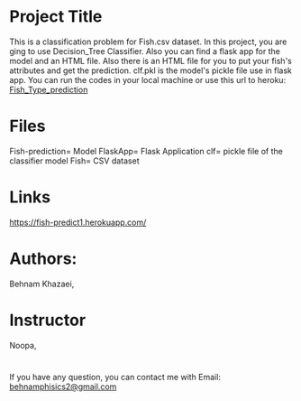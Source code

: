 # Project Title

This is a classification problem for Fish.csv dataset. In this project, you are ging to use Decision_Tree Classifier. Also you can find a flask app for the model and an HTML file.
Also there is an HTML file for you to put your fish's attributes and get the prediction. clf.pkl is the model's pickle file use in flask app. You can run the codes in your local 
machine or use this url to heroku: [Fish_Type_prediction](https://fish-predict1.herokuapp.com/)

# Files
Fish-prediction= Model
FlaskApp= Flask Application
clf= pickle file of the classifier model
Fish= CSV dataset

# Links

https://fish-predict1.herokuapp.com/
# Authors:
Behnam Khazaei,

# Instructor
Noopa,
 #
If you have any question, you can contact me with Email: behnamphisics2@gmail.com

